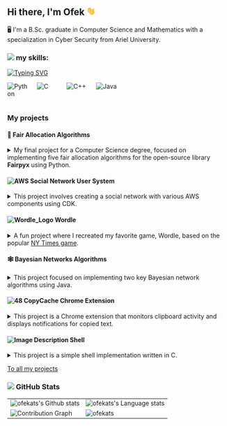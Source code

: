 ## Hi there, I'm Ofek <img src="https://raw.githubusercontent.com/ABSphreak/ABSphreak/master/gifs/Hi.gif" height="20" />
🖥️ I'm a B.Sc. graduate in Computer Science and Mathematics with a specialization in Cyber Security from Ariel University.

### <img  src="https://media2.giphy.com/media/QssGEmpkyEOhBCb7e1/giphy.gif?cid=ecf05e47a0n3gi1bfqntqmob8g9aid1oyj2wr3ds3mg700bl&rid=giphy.gif" width ="25"> my skills: 
[![Typing SVG](https://readme-typing-svg.herokuapp.com?font=Robot-Bold&size=25&color=330033&vCenter=true&width=700&height=25&lines=python;C;Cpp;java)](https://git.io/typing-svg)

<div style="display: flex; align-items: center; gap: 20px;">
  <img src="https://img.icons8.com/color/48/000000/python.png" alt="Python" width="48" height="48"/>
  <img src="https://img.icons8.com/color/48/000000/c-programming.png" alt="C" width="48" height="48"/>
  <img src="https://img.icons8.com/color/48/000000/c-plus-plus-logo.png" alt="C++" width="48" height="48"/>
  <img src="https://img.icons8.com/color/48/000000/java-coffee-cup-logo.png" alt="Java" width="48" height="48"/>
</div>

### My projects
#### 🧮 Fair Allocation Algorithms

<details>
  <summary>My final project for a Computer Science degree, focused on implementing five fair allocation algorithms for the open-source library <strong>Fairpyx</strong> using Python.</summary>
  
  The project is split into three parts:
  
  - **[Documentation](https://github.com/Final-Project-fairpyx/documents)**: Detailed project descriptions.
  - **[Algorithms](https://github.com/Final-Project-fairpyx/fairpyx)**: The implementations of the algorithms added to the <a href="https://github.com/ariel-research/fairpyx">Fairpyx library</a>.
  - **[Demo Website](https://github.com/Final-Project-fairpyx/website)**: A Flask-based website for running and visualizing the algorithms. Check out the website here: <a href="https://tome.csariel.xyz/">https://tome.csariel.xyz/</a>
  
</details>

#### <img src="https://upload.wikimedia.org/wikipedia/commons/9/93/Amazon_Web_Services_Logo.svg" alt="AWS" width="25" height="25"/> Social Network User System 

<details>
  <summary>This project involves creating a social network with various AWS components using CDK.</summary>
  
  The standout feature is the ability to upload posts via images, which are then processed using AWS Textract to extract and edit text. Additional functionalities include user management and profile picture handling.
  
  **Technologies:**
  AWS Lambda, API Gateway, S3, SQS, DynamoDB, Amazon Textract.
  
  - <a href="https://github.com/ofekats/Cloud_Computing_Final_Assignment?tab=readme-ov-file#demo">To the demo part</a>
  - **[To the project](https://github.com/ofekats/Cloud_Computing_Final_Assignment)**
  
</details>

#### <img src="https://github.com/user-attachments/assets/e0e2627b-556b-40b7-8d87-713044301449" alt="Wordle_Logo" width="20" height="20"/> Wordle
<details> 
  <summary> A fun project where I recreated my favorite game, Wordle, based on the popular <a href="https://www.nytimes.com/games/wordle/index.html">NY Times game</a>. </summary>
This game allows players to guess a 5-letter word with feedback provided after each guess.

<a href="https://ofekats.github.io/wordle/">Play the game here!</a>
* **[To the project](https://github.com/ofekats/wordle)**
</details>

#### 🕸️ Bayesian Networks Algorithms
<details>
<summary> This project focused on implementing two key Bayesian network algorithms using Java. </summary>
  
1. Bayes Ball
2. Variable Elimination.
  
These algorithms are essential for determining conditional independence and performing probabilistic inference efficiently. The project provides a straightforward approach to compiling and running the algorithms via a command-line interface.
* **[To the project](https://github.com/ofekats/Bayesian_Networks)**
</details>

#### ![48](https://github.com/user-attachments/assets/de6b5a66-cccc-4141-bfc6-588ac47fa8e7) CopyCache Chrome Extension
<details>
  <summary>This project is a Chrome extension that monitors clipboard activity and displays notifications for copied text. </summary>
  Implemented features to manage clipboard history, handle permissions, and interact with the active tab.

**Skills Used**:
- JavaScript and Chrome Extensions API
- Permissions Management
- Clipboard Monitoring
- Notifications

* **[To the project](https://github.com/ofekats/CopyCache)**
</details>

#### <img src="https://github.com/user-attachments/assets/16346040-3fd7-490a-81ed-704724e492dc" width="25" height="25" alt="Image Description"> Shell

<details>
<summary>This project is a simple shell implementation written in C.</summary>

This project designed to provide fundamental shell functionalities. It supports command execution, variable management, input/output redirection, and piping between commands. Additionally, it features conditional execution with `if`, `then`, `else`, and `fi` statements. The shell also includes command history and prompt customization. Ideal for learning and experimentation, this shell demonstrates essential concepts in command-line interfaces and process control.
* **[To the project](https://github.com/ofekats/shell)**
</details>



<a href ="https://github.com/ofekats?tab=repositories" >To all my projects</a>

### <img src="https://media.giphy.com/media/iY8CRBdQXODJSCERIr/giphy.gif" width="25"> GitHub Stats

<div align="center">
  <table>
    <tr>
      <!-- Github status -->
      <td>
        <img height="259" src="https://github-readme-stats.vercel.app/api?username=ofekats&show_icons=true&line_height=28&hide_border=true&card_width=347&include_all_commits=true&role=owner,collaborator&show=reviews,discussions_answered&rank_icon=percentile&exclude_repo=github-readme-stats&&theme=buefy" style="width: 100%; height: 100%;" alt="ofekats's Github stats" />
      </td>
      <!-- Github use of programming language -->
      <td>
          <img height="259" src="https://github-readme-stats.vercel.app/api/top-langs/?username=ofekats&layout=compact&langs_count=12&hide_border=true&role=owner,collaborator&theme=buefy" alt="ofekats's Language stats" />
      </td>
    </tr>
    <tr>
      <td style="background-color: white;">
        <img src="https://github-readme-streak-stats.herokuapp.com/?user=ofekats&hide_title=true&hide_border=true&theme=buefy" alt="Contribution Graph" style="width: 100%; height: 100%; object-fit: cover;">
      </td>
      <td style="background-color: white;">
        <img src="https://github-profile-summary-cards.vercel.app/api/cards/profile-details?username=ofekats&theme=buefy&hide_border=true&hide_title=true" alt="ofekats" style="width: 100%; height: 100%; object-fit: cover;"/>
      </td>
    </tr>
  </table>
</div>









<!--
**ofekats/ofekats** is a ✨ _special_ ✨ repository because its `README.md` (this file) appears on your GitHub profile.

Here are some ideas to get you started:

- 🔭 I’m currently working on ...
- 🌱 I’m currently learning ...
- 👯 I’m looking to collaborate on ...
- 🤔 I’m looking for help with ...
- 💬 Ask me about ...
- 📫 How to reach me: ...
- 😄 Pronouns: ...
- ⚡ Fun fact: ...
-->
